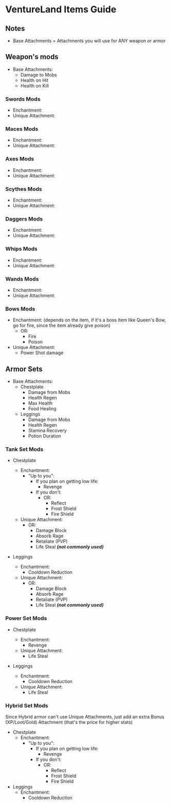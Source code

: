 # VentureLand Items Guide

## Notes

- Base Attachments = Attachments you will use for ANY weapon or armor

## Weapon's mods

- Base Attachments:
  - Damage to Mobs
  - Health on Hit
  - Health on Kill

### Swords Mods

- Enchantment:
- Unique Attachment:

### Maces Mods

- Enchantment:
- Unique Attachment:

### Axes Mods

- Enchantment:
- Unique Attachment:

### Scythes Mods

- Enchantment:
- Unique Attachment:

### Daggers Mods

- Enchantment:
- Unique Attachment:

### Whips Mods

- Enchantment:
- Unique Attachment:

### Wands Mods

- Enchantment:
- Unique Attachment:

### Bows Mods

- Enchantment:
    (depends on the item, if it's a boss item like Queen's Bow, go for fire, since the item already give poison)
  - OR:
    - Fire
    - Poison
- Unique Attachment:
  - Power Shot damage

## Armor Sets

- Base Attachments:
  - Chestplate
    - Damage from Mobs
    - Health Regen
    - Max Health
    - Food Healing
  - Leggings
    - Damage from Mobs
    - Health Regen
    - Stamina Recovery
    - Potion Duration

### Tank Set Mods

- Chestplate
  - Enchantment:
    - "Up to you":
      - If you plan on getting low life:
        - Revenge
      - If you don't:
        - OR:
          - Reflect
          - Frost Shield
          - Fire Shield
  - Unique Attachment:
    - OR:
      - Damage Block
      - Absorb Rage
      - Retaliate (PVP)
      - Life Steal ***(not commonly used)***

- Leggings
  - Enchantment:
    - Cooldown Reduction
  - Unique Attachment:
    - OR:
      - Damage Block
      - Absorb Rage
      - Retaliate (PVP)
      - Life Steal ***(not commonly used)***

### Power Set Mods

- Chestplate
  - Enchantment:
    - Revenge
  - Unique Attachment:
    - Life Steal

- Leggings
  - Enchantment:
    - Cooldown Reduction
  - Unique Attachment:
    - Life Steal

### Hybrid Set Mods

Since Hybrid armor can't use Unique Attachments, just add an extra Bonus (XP/Loot/Gold) Attachment (that's the price for higher stats)

- Chestplate
  - Enchantment:
    - "Up to you":
      - If you plan on getting low life:
        - Revenge
      - If you don't:
        - OR:
          - Reflect
          - Frost Shield
          - Fire Shield
- Leggings
  - Enchantment:
    - Cooldown Reduction
